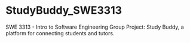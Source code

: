 # StudyBuddy_SWE3313
SWE 3313 - Intro to Software Engineering Group Project: Study Buddy, a platform for connecting students and tutors.

